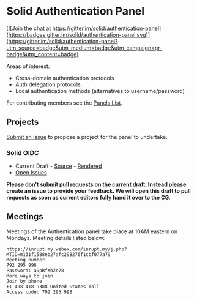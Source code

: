 # Solid Authentication Panel

[![Join the chat at https://gitter.im/solid/authentication-panel](https://badges.gitter.im/solid/authentication-panel.svg)](https://gitter.im/solid/authentication-panel?utm_source=badge&utm_medium=badge&utm_campaign=pr-badge&utm_content=badge)

Areas of interest:

* Cross-domain authentication protocols
* Auth delegation protocols
* Local authentication methods (alternatives to username/password)

For contributing members see the
[Panels List](https://github.com/solid/process/blob/master/panels.md#authentication-panel).

## Projects

[Submit an issue](https://github.com/solid/authentication-panel/issues/new)
to propose a project for the panel to undertake.

### Solid OIDC

* Current Draft - [Source](https://github.com/solid/authentication-panel/tree/master/proposals/solid-oidc/index.bs) - [Rendered](https://solid.github.io/authentication-panel/solid-oidc/)
* [Open Issues](https://github.com/solid/authentication-panel/issues?q=is%3Aissue+is%3Aopen+label%3ASolid-OIDC)

**Please don't submit pull requests on the current draft. Instead please create an issue to provide your feedback.
We will open this draft to pull requests as soon as current editors fully hand it over to the CG**.

## Meetings

Meetings of the Authentication panel take place at 10AM eastern on Mondays. Meeting details listed below:

```
https://inrupt.my.webex.com/inrupt.my/j.php?MTID=m131f1588eb27afc298276f1cbf077a79
Meeting number:
792 295 998
Password: a9pRfXbZe78
More ways to join
Join by phone
+1-408-418-9388 United States Toll
Access code: 792 295 998
```
